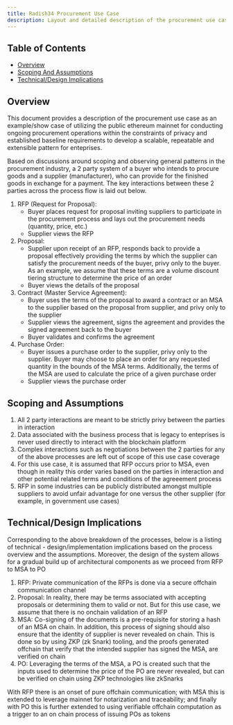 ```yaml
---
title: Radish34 Procurement Use Case
description: Layout and detailed description of the procurement use case
---
```



## Table of Contents
- [Overview](#overview)
- [Scoping And Assumptions](#scoping-and-assumptions)
- [Technical/Design Implications](#technical/design-implications)


## Overview

This document provides a description of the procurement use case as an example/show case of utilizing the public ethereum mainnet for conducting ongoing procurement operations within the constraints of privacy and established baseline requirements to develop a scalable, repeatable and extensible pattern for enteprises.

Based on discussions around scoping and observing general patterns in the procurement industry, a 2 party system of a buyer who intends to procure goods and a supplier (manufacturer), who can provide for the finished goods in exchange for a payment. The key interactions between these 2 parties across the process flow is laid out below.

1. RFP (Request for Proposal): 
    - Buyer places request for proposal inviting suppliers to participate in the procurement process and lays out the procurement needs (quantity, price, etc.)
    - Supplier views the RFP
2. Proposal: 
    - Supplier upon receipt of an RFP, responds back to provide a proposal effectively providing the terms by which the supplier can satisfy the procurement needs of the buyer, privy only to the buyer. As an example, we assume that these terms are a volume discount tiering structure to determine the price of an order
    - Buyer views the details of the proposal
3. Contract (Master Service Agreement): 
    - Buyer uses the terms of the proposal to award a contract or an MSA to the supplier based on the proposal from supplier, and privy only to the supplier
    - Supplier views the agreement, signs the agreement and provides the signed agreement back to the buyer
    - Buyer validates and confirms the agreement
4. Purchase Order:
    - Buyer issues a purchase order to the supplier, privy only to the supplier. Buyer may choose to place an order for any requested quantity in the bounds of the MSA terms. Additionally, the terms of the MSA are used to calculate the price of a given purchase order
    - Supplier views the purchase order

## Scoping and Assumptions

1. All 2 party interactions are meant to be strictly privy between the parties in interaction
2. Data associated with the business process that is legacy to enteprises is never used directly to interact with the blockchain platform
3. Complex interactions such as negotiations between the 2 parties for any of the above processes are left out of scope of this use case coverage
4. For this use case, it is assumed that RFP occurs prior to MSA, even though in reality this order varies based on the parties in interaction and other potential related terms and conditions of the agreeement process
5. RFP in some industries can be publicly distributed amongst multiple suppliers to avoid unfair advantage for one versus the other supplier (for example, in government use cases)

## Technical/Design Implications

Corresponding to the above breakdown of the processes, below is a listing of technical - design/implementation implications based on the process overview and the assumptions. Moreover, the design of the system allows for a gradual build up of architectural components as we proceed from RFP to MSA to PO

1. RFP: Private communication of the RFPs is done via a secure offchain communication channel
2. Proposal: In reality, there may be terms associated with accepting proposals or determining them to valid or not. But for this use case, we assume that there is no onchain validation of an RFP
3. MSA: Co-signing of the documents is a pre-requisite for storing a hash of an MSA on chain. In addition, this process of signing should also ensure that the identity of supplier is never revealed on chain. This is done so by using ZKP (zk Snark) tooling, and the proofs generated offchain that verify that the intended supplier has signed the MSA, are verified on chain
4. PO: Leveraging the terms of the MSA, a PO is created such that the inputs used to determine the price of the PO are never revealed, but can be verified on chain using ZKP technologies like zkSnarks

With RFP there is an onset of pure offchain communication; with MSA this is extended to leverage mainnet for notarization and traceability; and finally with PO this is further extended to using verifiable offchain computation as a trigger to an on chain process of issuing POs as tokens

